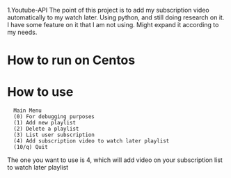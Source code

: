 1.Youtube-API
The point of this project is to add my subscription video automatically to my watch later.
Using python, and still doing research on it. I have some feature on it that I am not using.
Might expand it according to my needs.

# How to run on Centos
# How to use
```
  Main Menu
  (0) For debugging purposes
  (1) Add new playlist
  (2) Delete a playlist
  (3) List user subscription
  (4) Add subscription video to watch later playlist
  (10/q) Quit
```
The one you want to use is 4, which will add video on your subscription list to watch later playlist
